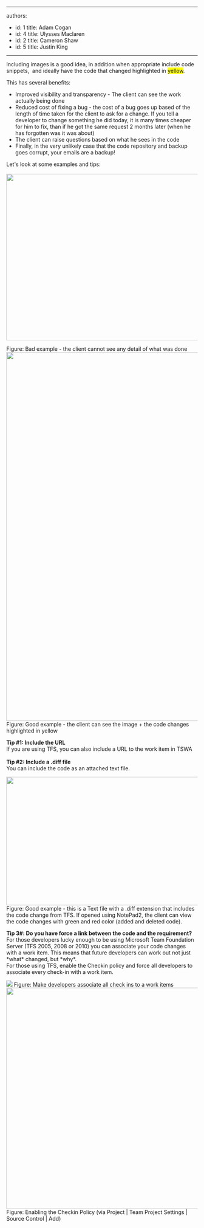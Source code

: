

---
authors:
  - id: 1
    title: Adam Cogan
  - id: 4
    title: Ulysses Maclaren
  - id: 2
    title: Cameron Shaw
  - id: 5
    title: Justin King
---




<span class='intro'> Including images is a good idea, in addition when appropriate include code snippets, &#160;and ideally have the code that changed highlighted in <font style="background-color&#58;#ffff00;">yellow</font>.&#160;  </span>

<p>This has several benefits&#58; </p>
<ul><li>Improved visibility and transparency - The client can see the work actually being done </li>
<li>Reduced cost of fixing a bug - the cost of a bug goes up based&#160;of the length of time taken&#160;for the client to ask for a change. If you tell a developer&#160;to change&#160;something he did today, it is many times cheaper for him to fix, than if he got the same request 2 months later (when he has forgotten was it was about)&#160; </li>
<li>The client can raise questions based on what he sees in the code </li>
<li>Finally, in the very unlikely case that the code repository and backup goes corrupt, your emails are a backup! </li></ul>
<p>Let's look at some examples and tips&#58;<br><br><img class="ms-rteCustom-ImageArea" border="0" src="/Management/RulesToHappyClients/PublishingImages/NotifyCodeChangesBad.gif" width="650" height="468" alt="" style="border-bottom&#58;0px solid;border-left&#58;0px solid;width&#58;620px;height&#58;438px;border-top&#58;0px solid;border-right&#58;0px solid;" /> </p>
<dl class="badImage"><span class="ms-rteCustom-FigureBad">Figure&#58; Bad example - the client cannot see any detail of what was done </span><img class="ms-rteCustom-ImageArea" border="0" alt=" " src="/Management/RulesToHappyClients/PublishingImages/NotifyCodeChanges.gif" width="622" height="1001" style="border-bottom&#58;0px solid;border-left&#58;0px solid;width&#58;592px;height&#58;971px;border-top&#58;0px solid;border-right&#58;0px solid;" /> <span class="ms-rteCustom-FigureGood">Figure&#58; Good example - the client can see the image + the code changes highlighted in yellow </span><p><strong>Tip #1&#58; Include the URL<br></strong>If you are using TFS, you can also include a URL to the work item in TSWA<br><br><strong>Tip #2&#58; Include a .diff file<br></strong>You can include the code as an attached text file.&#160;&#160;<br></p>
<img class="ms-rteCustom-ImageArea" border="0" alt=" " src="/Management/RulesToHappyClients/PublishingImages/NotePad2DiffFiles.gif" width="770" style="border-bottom&#58;0px solid;border-left&#58;0px solid;height&#58;338px;border-top&#58;0px solid;border-right&#58;0px solid;" /> <span class="ms-rteCustom-FigureGood">Figure&#58; Good example - this is a Text file with a .diff extension that includes the code change from TFS. If opened using NotePad2, the client can view the code changes with green and red color (added and deleted code). </span><p><strong>Tip 3#&#58; Do you have force a link between the code and the requirement?</strong><br>For those developers lucky enough to be using Microsoft Team Foundation Server (TFS 2005, 2008 or 2010) you can associate your code changes with a work item. This means that future developers can work out not just *what* changed, but *why*. <br>For those using TFS,&#160;enable the&#160;Checkin policy&#160;and force all developers to associate every check-in with a work item. </p>
<img class="ms-rteCustom-ImageArea" border="0" alt=" " src="/Management/RulesToHappyClients/PublishingImages/SourceControl_AssociateWorkItems1.gif" style="border-bottom&#58;0px solid;border-left&#58;0px solid;border-top&#58;0px solid;border-right&#58;0px solid;" /> <span class="ms-rteCustom-FigureNormal">Figure&#58; Make developers associate all check ins to a work items </span><img class="ms-rteCustom-ImageArea" border="0" alt=" " src="/Management/RulesToHappyClients/PublishingImages/SourceControl_AssociateWorkItems2.gif" width="593" height="582" style="border-bottom&#58;0px solid;border-left&#58;0px solid;width&#58;563px;border-top&#58;0px solid;border-right&#58;0px solid;" /> <span class="ms-rteCustom-FigureNormal">Figure&#58; Enabling the Checkin Policy (via Project | Team Project Settings | Source Control | Add) </span></dl>


